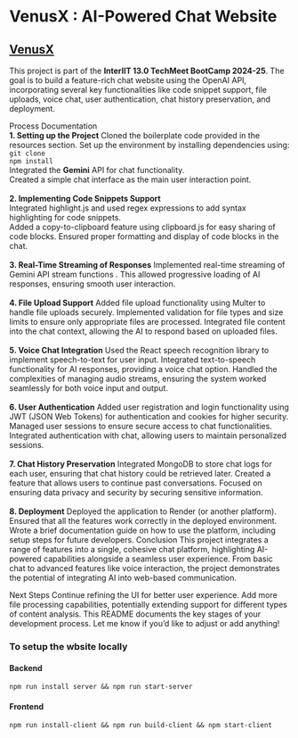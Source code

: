 # VenusX : AI-Powered Chat Website<br>
## <a href = "https://interiitps-frontend.onrender.com/">VenusX</a><br>
This project is part of the <strong>InterIIT 13.0 TechMeet BootCamp 2024-25</strong>. The goal is to build a feature-rich chat website using the OpenAI API, incorporating several key functionalities like code snippet support, file uploads, voice chat, user authentication, chat history preservation, and deployment.

Process Documentation<br>
<strong>1. Setting up the Project</strong>
Cloned the boilerplate code provided in the resources section.
Set up the environment by installing dependencies using:<br>
```git clone```<br>
```npm install```<br>
Integrated the <strong>Gemini</strong> API for chat functionality.<br>
Created a simple chat interface as the main user interaction point.<br><br>
<strong>2. Implementing Code Snippets Support</strong><br>
Integrated highlight.js and used regex expressions to add syntax highlighting for code snippets.<br>
Added a copy-to-clipboard feature using clipboard.js for easy sharing of code blocks.
Ensured proper formatting and display of code blocks in the chat.<br><br>
<strong>3. Real-Time Streaming of Responses</strong>
Implemented real-time streaming of Gemini API stream functions .
This allowed progressive loading of AI responses, ensuring smooth user interaction.<br><br>
<strong>4. File Upload Support</strong>
Added file upload functionality using Multer to handle file uploads securely.
Implemented validation for file types and size limits to ensure only appropriate files are processed.
Integrated file content into the chat context, allowing the AI to respond based on uploaded files.<br><br>
<strong>5. Voice Chat Integration</strong>
Used the React speech recognition library to implement speech-to-text for user input.
Integrated text-to-speech functionality for AI responses, providing a voice chat option.
Handled the complexities of managing audio streams, ensuring the system worked seamlessly for both voice input and output.<br><br>
<strong>6. User Authentication</strong>
Added user registration and login functionality using JWT (JSON Web Tokens) for authentication and cookies for higher security.
Managed user sessions to ensure secure access to chat functionalities.
Integrated authentication with chat, allowing users to maintain personalized sessions.<br><br>
<strong>7. Chat History Preservation</strong>
Integrated MongoDB to store chat logs for each user, ensuring that chat history could be retrieved later.
Created a feature that allows users to continue past conversations.
Focused on ensuring data privacy and security by securing sensitive information.<br><br>
<strong>8. Deployment</strong>
Deployed the application to Render (or another platform).
Ensured that all the features work correctly in the deployed environment.
Wrote a brief documentation guide on how to use the platform, including setup steps for future developers.
Conclusion
This project integrates a range of features into a single, cohesive chat platform, highlighting AI-powered capabilities alongside a seamless user experience. From basic chat to advanced features like voice interaction, the project demonstrates the potential of integrating AI into web-based communication.

Next Steps
Continue refining the UI for better user experience.
Add more file processing capabilities, potentially extending support for different types of content analysis.
This README documents the key stages of your development process. Let me know if you’d like to adjust or add anything!

### To setup the wbsite locally
#### Backend 
    npm run install server && npm run start-server
#### Frontend
    npm run install-client && npm run build-client && npm start-client
